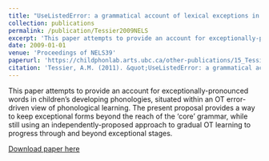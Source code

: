 ```yaml
---
title: "UseListedError: a grammatical account of lexical exceptions in phonological acquisition"
collection: publications
permalink: /publication/Tessier2009NELS
excerpt: 'This paper attempts to provide an account for exceptionally-pronounced words in children’s developing phonologies, situated within an OT error-driven view of phonological learning. The present proposal provides a way to keep exceptional forms beyond the reach of the ‘core’ grammar, while still using an independently-proposed approach to gradual OT learning to progress through and beyond exceptional stages.'
date: 2009-01-01
venue: 'Proceedings of NELS39'
paperurl: 'https://childphonlab.arts.ubc.ca/other-publications/15_Tessier2011/'
citation: 'Tessier, A.M. (2011). &quot;UseListedError: a grammatical account of lexical exceptions in phonological acquisition&quot; <i>NELS39 Proceedings</i>.'
---
```

<div class="amtText" markdown="1">
This paper attempts to provide an account for exceptionally-pronounced words in children’s developing phonologies, situated within an OT error-driven view of phonological learning. The present proposal provides a way to keep exceptional forms beyond the reach of the ‘core’ grammar, while still using an independently-proposed approach to gradual OT learning to progress through and beyond exceptional stages.

[Download paper here](https://childphonlab.arts.ubc.ca/other-publications/15_Tessier2011/)
</div>
